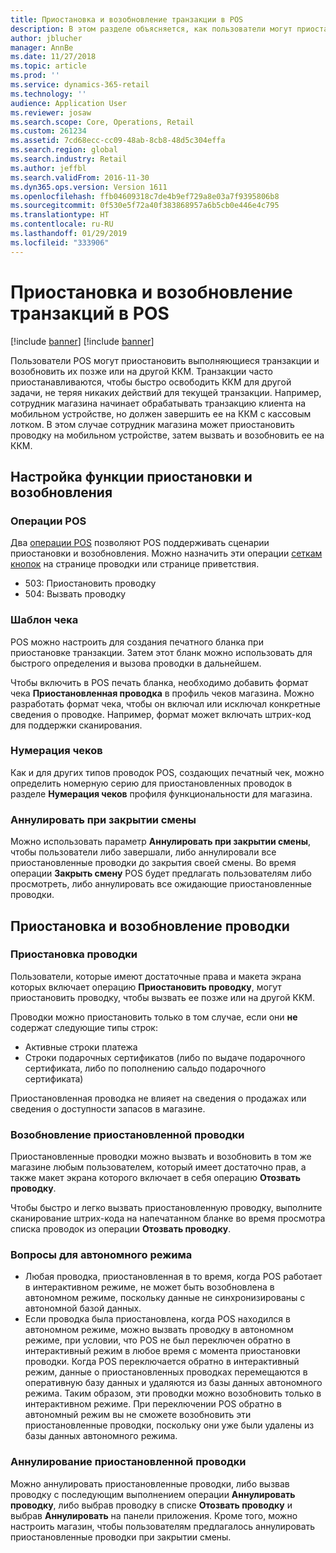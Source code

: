 ```yaml
---
title: Приостановка и возобновление транзакции в POS
description: В этом разделе объясняется, как пользователи могут приостановить выполняющиеся транзакции и возобновить их позже или на другой ККМ с помощью Microsoft Dynamics 365 for Retail.
author: jblucher
manager: AnnBe
ms.date: 11/27/2018
ms.topic: article
ms.prod: ''
ms.service: dynamics-365-retail
ms.technology: ''
audience: Application User
ms.reviewer: josaw
ms.search.scope: Core, Operations, Retail
ms.custom: 261234
ms.assetid: 7cd68ecc-cc09-48ab-8cb8-48d5c304effa
ms.search.region: global
ms.search.industry: Retail
ms.author: jeffbl
ms.search.validFrom: 2016-11-30
ms.dyn365.ops.version: Version 1611
ms.openlocfilehash: ffb04609318c7de4b9ef729a8e03a7f9395806b8
ms.sourcegitcommit: 0f530e5f72a40f383868957a6b5cb0e446e4c795
ms.translationtype: HT
ms.contentlocale: ru-RU
ms.lasthandoff: 01/29/2019
ms.locfileid: "333906"
---
```

# <a name="suspend-and-resume-transactions-in-the-point-of-sale-pos"></a>Приостановка и возобновление транзакций в POS

[!include [banner](includes/banner.md)]
[!include [banner](includes/preview-banner.md)]

Пользователи POS могут приостановить выполняющиеся транзакции и возобновить их позже или на другой ККМ. Транзакции часто приостанавливаются, чтобы быстро освободить ККМ для другой задачи, не теряя никаких действий для текущей транзакции. Например, сотрудник магазина начинает обрабатывать транзакцию клиента на мобильном устройстве, но должен завершить ее на ККМ с кассовым лотком. В этом случае сотрудник магазина может приостановить проводку на мобильном устройстве, затем вызвать и возобновить ее на ККМ.

## <a name="configure-suspend-and-resume-functionality"></a>Настройка функции приостановки и возобновления

### <a name="pos-operations"></a>Операции POS

Два [операции POS](pos-operations.md) позволяют POS поддерживать сценарии приостановки и возобновления. Можно назначить эти операции [сеткам кнопок](pos-screen-layouts.md) на странице проводки или странице приветствия.

- 503: Приостановить проводку
- 504: Вызвать проводку

### <a name="receipt-template"></a>Шаблон чека

POS можно настроить для создания печатного бланка при приостановке транзакции. Затем этот бланк можно использовать для быстрого определения и вызова проводки в дальнейшем.

Чтобы включить в POS печать бланка, необходимо добавить формат чека **Приостановленная проводка** в профиль чеков магазина. Можно разработать формат чека, чтобы он включал или исключал конкретные сведения о проводке. Например, формат может включать штрих-код для поддержки сканирования.

### <a name="receipt-numbering"></a>Нумерация чеков

Как и для других типов проводок POS, создающих печатный чек, можно определить номерную серию для приостановленных проводок в разделе **Нумерация чеков** профиля функциональности для магазина.

### <a name="void-when-closing-shift"></a>Аннулировать при закрытии смены

Можно использовать параметр **Аннулировать при закрытии смены**, чтобы пользователи либо завершали, либо аннулировали все приостановленные проводки до закрытия своей смены. Во время операции **Закрыть смену** POS будет предлагать пользователям либо просмотреть, либо аннулировать все ожидающие приостановленные проводки.

## <a name="suspend-and-resume-a-transaction"></a>Приостановка и возобновление проводки

### <a name="suspend-a-transaction"></a>Приостановка проводки

Пользователи, которые имеют достаточные права и макета экрана которых включает операцию **Приостановить проводку**, могут приостановить проводку, чтобы вызвать ее позже или на другой ККМ.

Проводки можно приостановить только в том случае, если они **не** содержат следующие типы строк:

- Активные строки платежа
- Строки подарочных сертификатов (либо по выдаче подарочного сертификата, либо по пополнению сальдо подарочного сертификата)

Приостановленная проводка не влияет на сведения о продажах или сведения о доступности запасов в магазине.

### <a name="resume-a-suspended-transaction"></a>Возобновление приостановленной проводки

Приостановленные проводки можно вызвать и возобновить в том же магазине любым пользователем, который имеет достаточно прав, а также макет экрана которого включает в себя операцию **Отозвать проводку**.

Чтобы быстро и легко вызвать приостановленную проводку, выполните сканирование штрих-кода на напечатанном бланке во время просмотра списка проводок из операции **Отозвать проводку**.

### <a name="considerations-for-offline-mode"></a>Вопросы для автономного режима

- Любая проводка, приостановленная в то время, когда POS работает в интерактивном режиме, не может быть возобновлена в автономном режиме, поскольку данные не синхронизированы с автономной базой данных.
- Если проводка была приостановлена, когда POS находился в автономном режиме, можно вызвать проводку в автономном режиме, при условии, что POS не был переключен обратно в интерактивный режим в любое время с момента приостановки проводки. Когда POS переключается обратно в интерактивный режим, данные о приостановленных проводках перемещаются в оперативную базу данных и удаляются из базы данных автономного режима. Таким образом, эти проводки можно возобновить только в интерактивном режиме. При переключении POS обратно в автономный режим вы не сможете возобновить эти приостановленные проводки, поскольку они уже были удалены из базы данных автономного режима.

### <a name="void-a-suspended-transaction"></a>Аннулирование приостановленной проводки

Можно аннулировать приостановленные проводки, либо вызвав проводку с последующим выполнением операции **Аннулировать проводку**, либо выбрав проводку в списке **Отозвать проводку** и выбрав **Аннулировать** на панели приложения. Кроме того, можно настроить магазин, чтобы пользователям предлагалось аннулировать приостановленные проводки при закрытии смены.
